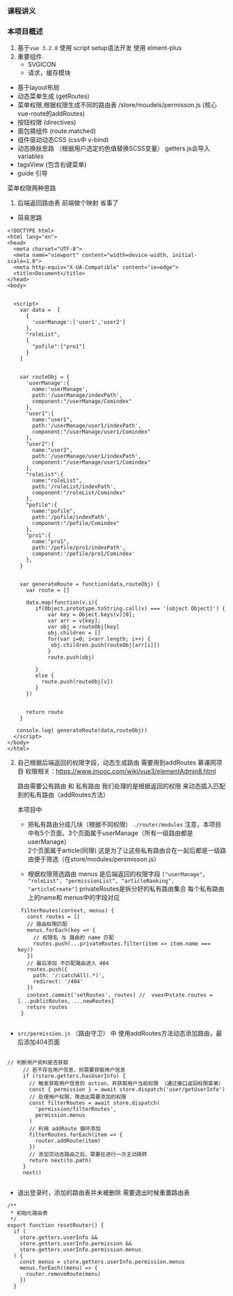 ### 课程讲义


### 本项目概述

1. 基于`vue 3.2.8` 使用 script setup语法开发 使用 elment-plus 
2. 重要组件
	- SVGICON 
	- 请求，缓存模块
  - 基于layout布局
  - 动态菜单生成 (getRoutes)
  - 菜单权限,根据权限生成不同的路由表 /store/moudels/permisson.js (核心 vue-route的addRoutes)
  - 按钮权限 (directives)
  - 面包屑组件 (route.matched)
  - 组件驱动动态CSS (css中 v-bind)
  - 动态换肤思路 （根据用户选定的色值替换SCSS变量） getters.js会导入variables
  - tagsView (包含右键菜单)
  - guide 引导


菜单权限两种思路

1. 后端返回路由表  前端做个映射 省事了

- 简易思路
```
<!DOCTYPE html>
<html lang="en">
<head>
  <meta charset="UTF-8">
  <meta name="viewport" content="width=device-width, initial-scale=1.0">
  <meta http-equiv="X-UA-Compatible" content="ie=edge">
  <title>Document</title>
</head>
<body>
  

  <script>
    var data =  [
      {
        'userManage':['user1','user2']
      },
      "roleList",
      {
        "pofile":["pro1"]
      }
    ]  


    var routeObj = {
      'userManage':{
        name:'userManage',
        path:'/userManage/indexPath',
        component:"/userManage/Comindex"
      },
      "user1":{
        name:"user1",
        path:'/userManage/user1/indexPath',
        component:"/userManage/user1/Comindex"
      },
      "user2":{
        name:"user2",
        path:'/userManage/user1/indexPath',
        component:"/userManage/user1/Comindex"
      },
      "roleList":{
        name:"roleList",
        path:'/roleList/indexPath',
        component:"/roleList/Comindex"
      },
      "pofile":{
        name:"pofile",
        path:'/pofile/indexPath',
        component:"/pofile/Comindex"
      },
      "pro1":{
        name:"pro1",
        path:'/pofile/pro1/indexPath',
        component:'/pofile/pro1/Comindex'
      },
    }


    var generateRoute = function(data,routeObj) {
      var route = []

      data.map(function(v,i){
         if(Object.prototype.toString.call(v) === '[object Object]') {
             var key = Object.keys(v)[0];
             var arr = v[key];
             var obj = routeObj[key]
             obj.children = []
             for(var i=0; i<arr.length; i++) {
              obj.children.push(routeObj[arr[i]])
             }
             route.push(obj)

         }
         else {
           route.push(routeObj[v])
         }
      })


      return route
    }

   console.log( generateRoute(data,routeObj))
  </script>
</body>
</html>

```


2. 自己根据后端返回的权限字段，动态生成路由  需要用到addRoutes
   慕课网项目 权限相关：https://www.imooc.com/wiki/vue3/elementAdmin8.html

   路由需要公有路由 和 私有路由  我们处理的是根据返回的权限 来动态插入匹配到的私有路由（addRoutes方法）

   本项目中  
   - 把私有路由分成几块（根据不同权限） `./router/modules`  注意，本项目中有5个页面，3个页面属于userManage（所有一级路由都是userManage）  
     2个页面属于article(同理) 这是为了让这些私有路由合在一起后都是一级路由便于筛选（在store/modules/persmisson.js）

   - 根据权限筛选路由 menus 是后端返回的权限字段 `["userManage", "roleList", "permissionList", "articleRanking", "articleCreate"]`
     privateRoutes是拆分好的私有路由集合 每个私有路由上的name和 menus中的字段对应
   ```
    filterRoutes(context, menus) {
      const routes = []
      // 路由权限匹配
      menus.forEach(key => {
        // 权限名 与 路由的 name 匹配
        routes.push(...privateRoutes.filter(item => item.name === key))
      })
      // 最后添加 不匹配路由进入 404
      routes.push({
        path: '/:catchAll(.*)',
        redirect: '/404'
      })
      context.commit('setRoutes', routes) //  vuex中state.routes = [...publicRoutes, ...newRoutes]
      return routes
    }


   ```
 - `src/permission.js` （路由守卫） 中 使用addRoutes方法动态添加路由，最后添加404页面
 ```

// 判断用户资料是否获取
      // 若不存在用户信息，则需要获取用户信息
      if (!store.getters.hasUserInfo) {
        // 触发获取用户信息的 action，并获取用户当前权限 （通过接口返回权限菜单）
        const { permission } = await store.dispatch('user/getUserInfo')
        // 处理用户权限，筛选出需要添加的权限
        const filterRoutes = await store.dispatch(
          'permission/filterRoutes',
          permission.menus
        )
        // 利用 addRoute 循环添加
        filterRoutes.forEach(item => {
          router.addRoute(item)
        })
        // 添加完动态路由之后，需要在进行一次主动跳转
        return next(to.path)
      }
      next()


 ```


- 退出登录时，添加的路由表并未被删除 需要退出时候重置路由表

```
/**
 * 初始化路由表
 */
export function resetRouter() {
  if (
    store.getters.userInfo &&
    store.getters.userInfo.permission &&
    store.getters.userInfo.permission.menus
  ) {
    const menus = store.getters.userInfo.permission.menus
    menus.forEach((menu) => {
      router.removeRoute(menu)
    })
  }


```